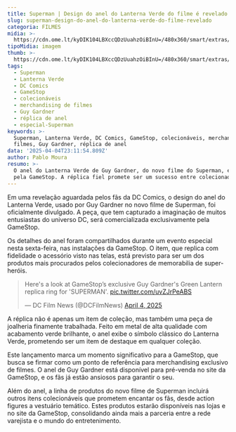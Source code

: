 ```yaml
---
title: Superman | Design do anel do Lanterna Verde do filme é revelado
slug: superman-design-do-anel-do-lanterna-verde-do-filme-revelado
categoria: FILMES
midia: >-
  https://cdn.ome.lt/kyDIK104LBXccQDzUuahzOiBInU=/480x360/smart/extras/conteudos/Design_sem_nome_-_2025-04-04T190911.289.png
tipoMidia: imagem
thumb: >-
  https://cdn.ome.lt/kyDIK104LBXccQDzUuahzOiBInU=/480x360/smart/extras/conteudos/Design_sem_nome_-_2025-04-04T190911.289.png
tags:
  - Superman
  - Lanterna Verde
  - DC Comics
  - GameStop
  - colecionáveis
  - merchandising de filmes
  - Guy Gardner
  - réplica de anel
  - especial-Superman
keywords: >-
  Superman, Lanterna Verde, DC Comics, GameStop, colecionáveis, merchandising de
  filmes, Guy Gardner, réplica de anel
data: '2025-04-04T23:11:54.809Z'
author: Pablo Moura
resumo: >-
  O anel do Lanterna Verde de Guy Gardner, do novo filme do Superman, é revelado
  pela GameStop. A réplica fiel promete ser um sucesso entre colecionadores.
---
```


Em uma revelação aguardada pelos fãs da DC Comics, o design do anel do Lanterna Verde, usado por Guy Gardner no novo filme de Superman, foi oficialmente divulgado. A peça, que tem capturado a imaginação de muitos entusiastas do universo DC, será comercializada exclusivamente pela GameStop. 

Os detalhes do anel foram compartilhados durante um evento especial nesta sexta-feira, nas instalações da GameStop. O item, que replica com fidelidade o acessório visto nas telas, está previsto para ser um dos produtos mais procurados pelos colecionadores de memorabilia de super-heróis. 

<blockquote class="twitter-tweet"><p lang="en" dir="ltr">Here&#39;s a look at GameStop’s exclusive Guy Gardner&#39;s Green Lantern replica ring for &#39;SUPERMAN&#39;. <a href="https://t.co/uvZJrPeABS">pic.twitter.com/uvZJrPeABS</a></p>&mdash; DC Film News (@DCFilmNews) <a href="https://twitter.com/DCFilmNews/status/1908260176375013713?ref_src=twsrc%5Etfw">April 4, 2025</a></blockquote> 

A réplica não é apenas um item de coleção, mas também uma peça de joalheria finamente trabalhada. Feito em metal de alta qualidade com acabamento verde brilhante, o anel exibe o símbolo clássico do Lanterna Verde, prometendo ser um item de destaque em qualquer coleção. 

Este lançamento marca um momento significativo para a GameStop, que busca se firmar como um ponto de referência para merchandising exclusivo de filmes. O anel de Guy Gardner está disponível para pré-venda no site da GameStop, e os fãs já estão ansiosos para garantir o seu. 

Além do anel, a linha de produtos do novo filme de Superman incluirá outros itens colecionáveis que prometem encantar os fãs, desde action figures a vestuário temático. Estes produtos estarão disponíveis nas lojas e no site da GameStop, consolidando ainda mais a parceria entre a rede varejista e o mundo do entretenimento.
